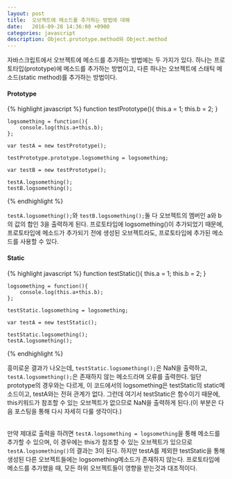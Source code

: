 ```yaml
---
layout: post
title:  오브젝트에 메소드를 추가하는 방법에 대해
date:   2016-09-28 14:36:00 +0900
categories: javascript
description: Object.prototype.method와 Object.method
---
```


자바스크립트에서 오브젝트에 메소드를 추가하는 방법에는 두 가지가 있다. 하나는 프로토타입(prototype)에 메소드를 추가하는 방법이고, 다른 하나는 오브젝트에 스태틱 메소드(static method)를 추가하는 방법이다.<br>

#### Prototype
{% highlight javascript %}
function testPrototype(){
        this.a = 1;
        this.b = 2;
    }

    logsomething = function(){
        console.log(this.a+this.b);
    };
    
    var testA = new testPrototype();

    testPrototype.prototype.logsomething = logsomething;
    
    var testB = new testPrototype();

    testA.logsomething();
    testB.logsomething();
{% endhighlight %}

`testA.logsomething();`와 `testB.logsomething();`둘 다 오브젝트의 멤버인 a와 b의 값의 합인 3을 출력하게 된다. 프로토타입에 logsomething()이 추가되었기 때문에, 프로토타입에 메소드가 추가되기 전에 생성된 오브젝트라도, 프로토타입에 추가된 메소드를 사용할 수 있다.<br>


#### Static
{% highlight javascript %}
    function testStatic(){
        this.a = 1;
        this.b = 2;
    }
    
    logsomething = function(){
        console.log(this.a+this.b);
    };

    testStatic.logsomething = logsomething;
    
    var testA = new testStatic();

    testStatic.logsomething();
    testA.logsomething();
    
{% endhighlight %}

흥미로운 결과가 나오는데, `testStatic.logsomething();`은 NaN을 출력하고, `testA.logsomething();`은 존재하지 않는 메소드라며 오류를 출력한다. 일단 prototype의 경우와는 다르게, 이 코드에서의 logsomething은 testStatic의 static메소드이고, testA와는 전혀 관계가 없다. 그런데 여기서 testStatic은 함수이기 때문에, this키워드가 참조할 수 있는 오브젝트가 없으므로 NaN을 출력하게 된다.(이 부분은 다음 포스팅을 통해 다시 자세히 다룰 생각이다.)<br>
<br>

만약 제대로 출력을 하려면 `testA.logsomething = logsomething`을 퉁해 메소드를 추가할 수 있으며, 이 경우에는 this가 참조할 수 있는 오브젝트가 있으므로 `testA.logsomething()`의 결과는 3이 된다. 하지만 testA를 제외한 testStatic을 통해 생성된 다른 오브젝트들에는 logsomething메소드가 존재하지 않는다. 프로토타입에 메소드를 추가했을 때, 모든 하위 오브젝트들이 영향을 받는것과 대조적이다.<br>

